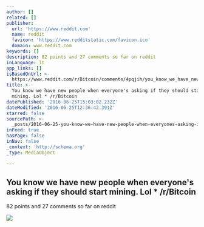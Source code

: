 ```yaml
---
author: []
related: []
publisher:
  url: 'https://www.reddit.com'
  name: reddit
  favicon: 'https://www.redditstatic.com/favicon.ico'
  domain: www.reddit.com
keywords: []
description: 82 points and 27 comments so far on reddit
inLanguage: lt
app_links: []
isBasedOnUrl: >-
  https://www.reddit.com/r/Bitcoin/comments/4pqjih/you_know_we_have_new_people_when_everyones_asking/
title: >-
  You know we have new people when everyone's asking if they should start
  mining. Lol * /r/Bitcoin
datePublished: '2016-06-25T15:03:02.232Z'
dateModified: '2016-06-25T12:36:42.391Z'
starred: false
sourcePath: >-
  _posts/2016-06-25-you-know-we-have-new-people-when-everyones-asking-if-they-s.md
inFeed: true
hasPage: false
inNav: false
_context: 'http://schema.org'
_type: MediaObject

---
```

<article style=""><h1>You know we have new people when everyone's asking if they should start mining. Lol * /r/Bitcoin</h1><p>82 points and 27 comments so far on reddit</p><img src="https://www.redditstatic.com/icon.png" /></article>